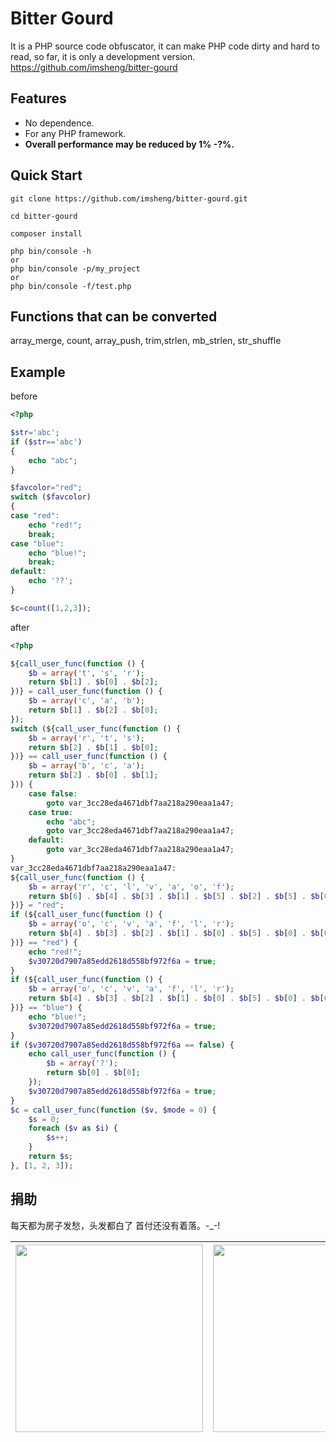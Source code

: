 Bitter Gourd
==========

It is a PHP source code obfuscator, it can make PHP code dirty and hard to read, so far, it is only a development version.
https://github.com/imsheng/bitter-gourd

Features
--------

 * No dependence.
 * For any PHP framework.
 * **Overall performance may be reduced by 1% -?%.**

Quick Start
-----------

    git clone https://github.com/imsheng/bitter-gourd.git
    
    cd bitter-gourd
    
    composer install
    
    php bin/console -h
    or
    php bin/console -p/my_project
    or
    php bin/console -f/test.php


Functions that can be converted
-----------
array_merge, count, array_push, trim,strlen, mb_strlen, str_shuffle

Example
-----------
before
```php
<?php

$str='abc';
if ($str=='abc')
{
    echo "abc";
}

$favcolor="red";
switch ($favcolor)
{
case "red":
    echo "red!";
    break;
case "blue":
    echo "blue!";
    break;
default:
    echo '??';
}

$c=count([1,2,3]);
```
after
```php
<?php

${call_user_func(function () {
    $b = array('t', 's', 'r');
    return $b[1] . $b[0] . $b[2];
})} = call_user_func(function () {
    $b = array('c', 'a', 'b');
    return $b[1] . $b[2] . $b[0];
});
switch (${call_user_func(function () {
    $b = array('r', 't', 's');
    return $b[2] . $b[1] . $b[0];
})} == call_user_func(function () {
    $b = array('b', 'c', 'a');
    return $b[2] . $b[0] . $b[1];
})) {
    case false:
        goto var_3cc28eda4671dbf7aa218a290eaa1a47;
    case true:
        echo "abc";
        goto var_3cc28eda4671dbf7aa218a290eaa1a47;
    default:
        goto var_3cc28eda4671dbf7aa218a290eaa1a47;
}
var_3cc28eda4671dbf7aa218a290eaa1a47:
${call_user_func(function () {
    $b = array('r', 'c', 'l', 'v', 'a', 'o', 'f');
    return $b[6] . $b[4] . $b[3] . $b[1] . $b[5] . $b[2] . $b[5] . $b[0];
})} = "red";
if (${call_user_func(function () {
    $b = array('o', 'c', 'v', 'a', 'f', 'l', 'r');
    return $b[4] . $b[3] . $b[2] . $b[1] . $b[0] . $b[5] . $b[0] . $b[6];
})} == "red") {
    echo "red!";
    $v30720d7907a85edd2618d558bf972f6a = true;
}
if (${call_user_func(function () {
    $b = array('o', 'c', 'v', 'a', 'f', 'l', 'r');
    return $b[4] . $b[3] . $b[2] . $b[1] . $b[0] . $b[5] . $b[0] . $b[6];
})} == "blue") {
    echo "blue!";
    $v30720d7907a85edd2618d558bf972f6a = true;
}
if ($v30720d7907a85edd2618d558bf972f6a == false) {
    echo call_user_func(function () {
        $b = array('?');
        return $b[0] . $b[0];
    });
    $v30720d7907a85edd2618d558bf972f6a = true;
}
$c = call_user_func(function ($v, $mode = 0) {
    $s = 0;
    foreach ($v as $i) {
        $s++;
    }
    return $s;
}, [1, 2, 3]);
```

捐助
-----------
每天都为房子发愁，头发都白了 首付还没有着落。-_-!

|  <img src="https://www.mmood.com/alipay.jpg" width="300">   | <img src="https://www.mmood.com/wechat.png" width="300">   |
|  ----  | ----  |
